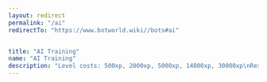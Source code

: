 ```yaml
---
layout: redirect
permalink: "/ai"
redirectTo: "https://www.botworld.wiki//bots#ai"


title: "AI Training"
name: "AI Training"
description: "Level costs: 500xp, 2000xp, 5000xp, 14000xp, 30000xp\nReset: 100g per level.\n...and AI farming tips & trick..."
---
```

